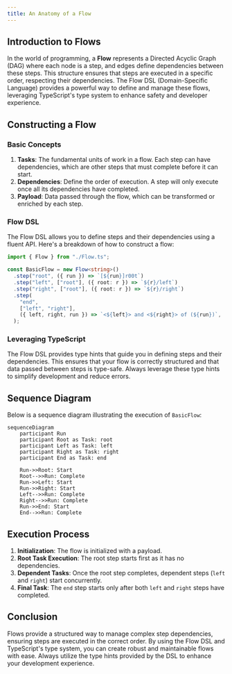 ```yaml
---
title: An Anatomy of a Flow
---
```


## Introduction to Flows

In the world of programming, a **Flow** represents a Directed Acyclic Graph (DAG) where each node is a step, and edges define dependencies between these steps. This structure ensures that steps are executed in a specific order, respecting their dependencies. The Flow DSL (Domain-Specific Language) provides a powerful way to define and manage these flows, leveraging TypeScript's type system to enhance safety and developer experience.

## Constructing a Flow

### Basic Concepts

1. **Tasks**: The fundamental units of work in a flow. Each step can have dependencies, which are other steps that must complete before it can start.
2. **Dependencies**: Define the order of execution. A step will only execute once all its dependencies have completed.
3. **Payload**: Data passed through the flow, which can be transformed or enriched by each step.

### Flow DSL

The Flow DSL allows you to define steps and their dependencies using a fluent API. Here's a breakdown of how to construct a flow:

```typescript
import { Flow } from "./Flow.ts";

const BasicFlow = new Flow<string>()
  .step("root", ({ run }) => `[${run}]r00t`)
  .step("left", ["root"], ({ root: r }) => `${r}/left`)
  .step("right", ["root"], ({ root: r }) => `${r}/right`)
  .step(
    "end",
    ["left", "right"],
    ({ left, right, run }) => `<${left}> and <${right}> of (${run})`,
  );
```

### Leveraging TypeScript

The Flow DSL provides type hints that guide you in defining steps and their dependencies. This ensures that your flow is correctly structured and that data passed between steps is type-safe. Always leverage these type hints to simplify development and reduce errors.

## Sequence Diagram

Below is a sequence diagram illustrating the execution of `BasicFlow`:

```mermaid
sequenceDiagram
    participant Run
    participant Root as Task: root
    participant Left as Task: left
    participant Right as Task: right
    participant End as Task: end

    Run->>Root: Start
    Root-->>Run: Complete
    Run->>Left: Start
    Run->>Right: Start
    Left-->>Run: Complete
    Right-->>Run: Complete
    Run->>End: Start
    End-->>Run: Complete
```

## Execution Process

1. **Initialization**: The flow is initialized with a payload.
2. **Root Task Execution**: The root step starts first as it has no dependencies.
3. **Dependent Tasks**: Once the root step completes, dependent steps (`left` and `right`) start concurrently.
4. **Final Task**: The `end` step starts only after both `left` and `right` steps have completed.

## Conclusion

Flows provide a structured way to manage complex step dependencies, ensuring steps are executed in the correct order. By using the Flow DSL and TypeScript's type system, you can create robust and maintainable flows with ease. Always utilize the type hints provided by the DSL to enhance your development experience.
